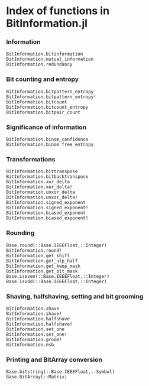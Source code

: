 # Index of functions in BitInformation.jl

### Information

```@docs
BitInformation.bitinformation
BitInformation.mutual_information
BitInformation.redundancy
```

### Bit counting and entropy

```@docs
BitInformation.bitpattern_entropy
BitInformation.bitpattern_entropy!
BitInformation.bitcount
BitInformation.bitcount_entropy
BitInformation.bitpair_count
```

### Significance of information

```@docs
BitInformation.binom_confidence
BitInformation.binom_free_entropy
```

### Transformations

```@docs
BitInformation.bittranspose
BitInformation.bitbacktranspose
BitInformation.xor_delta
BitInformation.xor_delta!
BitInformation.unxor_delta
BitInformation.unxor_delta!
BitInformation.signed_exponent
BitInformation.signed_exponent!
BitInformation.biased_exponent
BitInformation.biased_exponent!
```

### Rounding

```@docs
Base.round(::Base.IEEEFloat,::Integer)
BitInformation.round!
BitInformation.get_shift
BitInformation.get_ulp_half
BitInformation.get_keep_mask
BitInformation.get_bit_mask
Base.iseven(::Base.IEEEFloat,::Integer)
Base.isodd(::Base.IEEEFloat,::Integer)
```

### Shaving, halfshaving, setting and bit grooming

```@docs
BitInformation.shave
BitInformation.shave!
BitInformation.halfshave
BitInformation.halfshave!
BitInformation.set_one
BitInformation.set_one!
BitInformation.groom!
BitInformation.nsb
```

### Printing and BitArray conversion

```@docs
Base.bitstring(::Base.IEEEFloat,::Symbol)
Base.BitArray(::Matrix)
```

